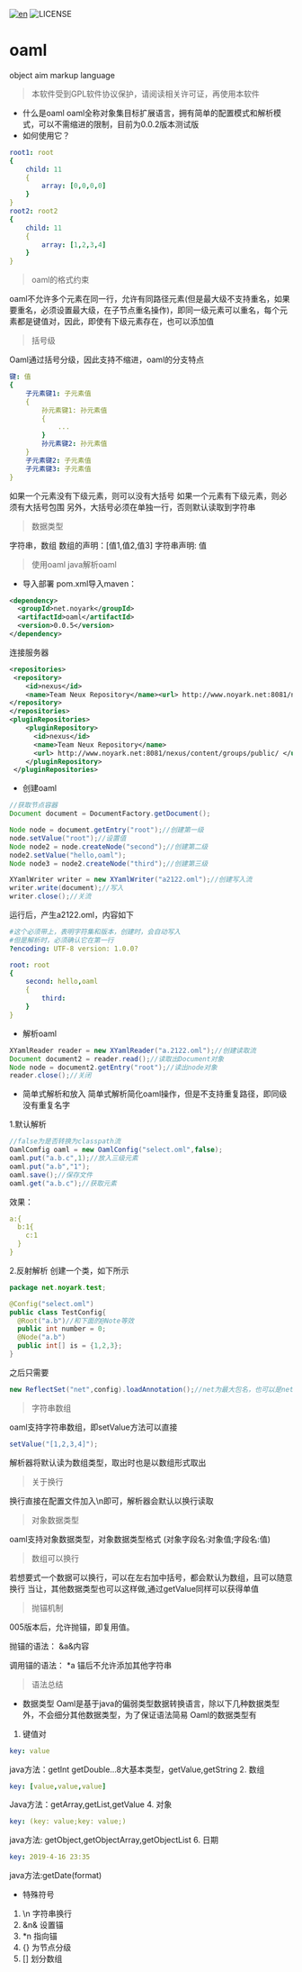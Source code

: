 [![en](https://img.shields.io/badge/readme-english-orange.svg)](english.md)
![LICENSE](https://img.shields.io/badge/license-GPL-blue.svg)

# oaml
object aim markup language

> 本软件受到GPL软件协议保护，请阅读相关许可证，再使用本软件

* 什么是oaml
oaml全称对象集目标扩展语言，拥有简单的配置模式和解析模式，可以不需缩进的限制，目前为0.0.2版本测试版
* 如何使用它？
```yaml
root1: root
{
	child: 11
	{
		array: [0,0,0,0]
	}
}
root2: root2
{
	child: 11
	{
		array: [1,2,3,4]
	}
}
```
> oaml的格式约束
> 
oaml不允许多个元素在同一行，允许有同路径元素(但是最大级不支持重名，如果要重名，必须设置最大级，在子节点重名操作)，即同一级元素可以重名，每个元素都是键值对，因此，即使有下级元素存在，也可以添加值
> 括号级

Oaml通过括号分级，因此支持不缩进，oaml的分支特点
```yaml
键: 值
{
	子元素键1: 子元素值
	{
		孙元素键1: 孙元素值
		{
			...
		}
		孙元素键2: 孙元素值
	}
	子元素键2: 子元素值
	子元素键3: 子元素值
}
```
如果一个元素没有下级元素，则可以没有大括号
如果一个元素有下级元素，则必须有大括号包围
另外，大括号必须在单独一行，否则默认读取到字符串
> 数据类型

字符串，数组
数组的声明：[值1,值2,值3]
字符串声明:  值
> 使用oaml java解析oaml

* 导入部署
pom.xml导入maven：
```xml
<dependency>
  <groupId>net.noyark</groupId>
  <artifactId>oaml</artifactId>
  <version>0.0.5</version>
</dependency>
```
连接服务器
```xml
<repositories>
 <repository>
    <id>nexus</id>
    <name>Team Neux Repository</name><url> http://www.noyark.net:8081/nexus/content/groups/public/ </url>
</repository>
</repositories>
<pluginRepositories>
    <pluginRepository>
      <id>nexus</id>
      <name>Team Neux Repository</name>
      <url> http://www.noyark.net:8081/nexus/content/groups/public/ </url>
    </pluginRepository>
 </pluginRepositories>
```
* 创建oaml
```java
//获取节点容器
Document document = DocumentFactory.getDocument();

Node node = document.getEntry("root");//创建第一级
node.setValue("root");//设置值
Node node2 = node.createNode("second");//创建第二级
node2.setValue("hello,oaml");
Node node3 = node2.createNode("third");//创建第三级

XYamlWriter writer = new XYamlWriter("a2122.oml");//创建写入流
writer.write(document);//写入
writer.close();//关流
```
运行后，产生a2122.oml，内容如下
```yaml
#这个必须带上，表明字符集和版本，创建时，会自动写入
#但是解析时，必须确认它在第一行
?encoding: UTF-8 version: 1.0.0?

root: root
{
	second: hello,oaml
	{
		third: 
	}
}
```
* 解析oaml
```java
XYamlReader reader = new XYamlReader("a.2122.oml");//创建读取流
Document document2 = reader.read();//读取出Document对象
Node node = document2.getEntry("root");//读出node对象
reader.close();//关闭
```
* 简单式解析和放入
简单式解析简化oaml操作，但是不支持重复路径，即同级没有重复名字

1.默认解析 

```java
//false为是否转换为classpath流
OamlComfig oaml = new OamlConfig("select.oml",false);
oaml.put("a.b.c",1);//放入三级元素
oaml.put("a.b","1");
oaml.save();//保存文件
oaml.get("a.b.c");//获取元素
```
效果：
```yaml
a:{
  b:1{
    c:1
  }
}
```
2.反射解析
创建一个类，如下所示
```java
package net.noyark.test;

@Config("select.oml")
public class TestConfig{
  @Root("a.b")//和下面的@Note等效
  public int number = 0;
  @Node("a.b")
  public int[] is = {1,2,3};
}
```
之后只需要
```java
new ReflectSet("net",config).loadAnnotation();//net为最大包名，也可以是net.noyark
```
> 字符串数组

oaml支持字符串数组，即setValue方法可以直接
```java
setValue("[1,2,3,4]");
```
解析器将默认读为数组类型，取出时也是以数组形式取出
> 关于换行

换行直接在配置文件加入\n即可，解析器会默认以换行读取

> 对象数据类型

oaml支持对象数据类型，对象数据类型格式
(对象字段名:对象值;字段名:值)

> 数组可以换行

若想要式一个数据可以换行，可以在左右加中括号，都会默认为数组，且可以随意换行
当让，其他数据类型也可以这样做,通过getValue同样可以获得单值
> 抛锚机制

005版本后，允许抛锚，即复用值。

抛锚的语法：
&a&内容

调用锚的语法：
*a
锚后不允许添加其他字符串
> 语法总结
* 数据类型
Oaml是基于java的偏弱类型数据转换语言，除以下几种数据类型外，不会细分其他数据类型，为了保证语法简易
Oaml的数据类型有
1. 键值对
```yaml
key: value
```
java方法：getInt getDouble…8大基本类型，getValue,getString
2. 数组
```yaml
key: [value,value,value]
```
Java方法：getArray,getList,getValue
4. 对象
```yaml
key: (key: value;key: value;)
```
java方法: getObject,getObjectArray,getObjectList
6. 日期
```yaml
key: 2019-4-16 23:35
```
java方法:getDate(format)
* 特殊符号
1. \n 字符串换行
2. &n& 设置锚
3. *n 指向锚
4. {} 为节点分级
5. [] 划分数组
